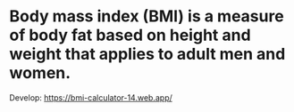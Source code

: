 # Body mass index (BMI) is a measure of body fat based on height and weight that applies to adult men and women.

Develop: https://bmi-calculator-14.web.app/
